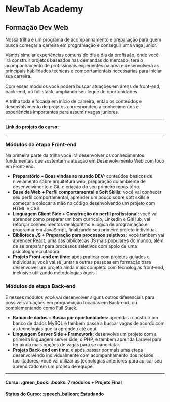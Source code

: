 <h1>NewTab Academy</h1>
<h2>Formação Dev Web</h2>

<p>
  Nossa trilha é um programa de acompanhamento e preparação para quem busca começar a carreira em programação e conseguir uma vaga júnior. 
  
  Vamos simular experiências comuns do dia a dia da profissão, onde você irá construir projetos baseados nas demandas do mercado, terá o acompanhamento de profissionais experientes na área e desenvolverá as principais habilidades técnicas e comportamentais necessárias para iniciar sua carreira.
</p>

<p>
  Com esses módulos você poderá buscar atuações em áreas de front-end, back-end, ou full stack, ampliando seu leque de oportunidades.

  A trilha toda é focada em início de carreira, então os conteúdos e desenvolvimento de projetos correspondem a conhecimentos e experiências importantes para assumir vagas juniores.
</p>

<hr>

<strong>Link do projeto do curso:</strong>

<hr>


<h3>Módulos da etapa Front-end</h3>

<p>
  Na primeira parte da trilha você irá desenvolver os conhecimentos fundamentais que sustentam a atuação em Desenvolvimento Web com foco em Front-end.
</p>

<ul>
  <li>
    <strong>Preparatório + Boas vindas ao mundo DEV:</strong> conteúdos básicos de nivelamento sobre arquitetura web, preparação do ambiente de desenvolvimento e Git, e criação do seu primeiro repositório.
  </li>

  <li>
    <strong>Base de Web + Perfil comportamental e Soft Skills:</strong> você vai conhecer seu perfil comportamental, aprender um pouco sobre soft skills e começar a colocar a mão no código desenvolvendo um projeto com HTML e CSS.
  </li>
  
  <li>
   <strong>Linguagem Client Side + Construção do perfil profissional:</strong> você vai aprender como preparar um bom currículo, LinkedIn e GitHub, vai reforçar conhecimentos de algoritmo e lógica de programação e programar em JavaScript, finalizando seu primeiro projeto individual.
  </li>
  
  <li>
    <strong>Biblioteca JS + Preparação para processos seletivos:</strong> você também vai aprender React, uma das bibliotecas JS mais populares do mundo, além de se preparar para processos seletivos com apoio de uma psicóloga/recrutadora.
  </li>
  
  <li>
    <strong>Projeto Front-end em time:</strong> após praticar com projetos guiados e individuais, você vai se juntar a outras pessoas em formação para desenvolver um projeto ainda mais completo com tecnologias front-end, inclusive utilizando metodologias ágeis.
  </li>
</ul>

<h3>Módulos da etapa Back-end</h3>

<p>
E nesses módulos você vai desenvolver alguns outros diferenciais para possíveis atuações em programação focadas em Back-end, ou complementando como Full Stack.
</p>

<ul>
  <li>
    <strong>Banco de dados + Busca por oportunidades:</strong> aprenda a construir um banco de dados MySQL e também passe a buscar vagas de acordo com as tecnologias que já aprendeu até aqui.
  </li>
  
  <li>
    <strong>Linguagem Server Side + Framework:</strong> desenvolva um projeto com a primeira linguagem server side, o PHP, e também aprenda Laravel para ter ainda mais opções de vagas para se candidatar.
  </li>
  
  <li>
    <strong>Projeto Back-end em time:</strong> e após passar por mais uma etapa desenvolvendo individualmente com acompanhamento dos nossos facilitadores, você vai utilizar as tecnologias anteriores para aplicar seu aprendizado em um projeto de equipe.
  </li>
</ul>

<hr>

<h4><b>Curso:</b> :green_book: :books: 7 módulos + Projeto Final</h4>
<h4><b>Status do Curso:</b> :speech_balloon: Estudando</h4>
